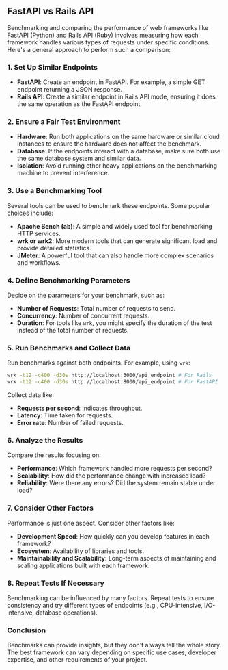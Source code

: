 ## FastAPI vs Rails API

Benchmarking and comparing the performance of web frameworks like FastAPI (Python) and Rails API (Ruby) involves measuring how each framework handles various types of requests under specific conditions. Here's a general approach to perform such a comparison:

### 1. Set Up Similar Endpoints

- **FastAPI**: Create an endpoint in FastAPI. For example, a simple GET endpoint returning a JSON response.
- **Rails API**: Create a similar endpoint in Rails API mode, ensuring it does the same operation as the FastAPI endpoint.

### 2. Ensure a Fair Test Environment

- **Hardware**: Run both applications on the same hardware or similar cloud instances to ensure the hardware does not affect the benchmark.
- **Database**: If the endpoints interact with a database, make sure both use the same database system and similar data.
- **Isolation**: Avoid running other heavy applications on the benchmarking machine to prevent interference.

### 3. Use a Benchmarking Tool

Several tools can be used to benchmark these endpoints. Some popular choices include:

- **Apache Bench (ab)**: A simple and widely used tool for benchmarking HTTP services.
- **wrk or wrk2**: More modern tools that can generate significant load and provide detailed statistics.
- **JMeter**: A powerful tool that can also handle more complex scenarios and workflows.

### 4. Define Benchmarking Parameters

Decide on the parameters for your benchmark, such as:

- **Number of Requests**: Total number of requests to send.
- **Concurrency**: Number of concurrent requests.
- **Duration**: For tools like `wrk`, you might specify the duration of the test instead of the total number of requests.

### 5. Run Benchmarks and Collect Data

Run benchmarks against both endpoints. For example, using `wrk`:

```bash
wrk -t12 -c400 -d30s http://localhost:3000/api_endpoint # For Rails
wrk -t12 -c400 -d30s http://localhost:8000/api_endpoint # For FastAPI
```

Collect data like:

- **Requests per second**: Indicates throughput.
- **Latency**: Time taken for requests.
- **Error rate**: Number of failed requests.

### 6. Analyze the Results

Compare the results focusing on:

- **Performance**: Which framework handled more requests per second?
- **Scalability**: How did the performance change with increased load?
- **Reliability**: Were there any errors? Did the system remain stable under load?

### 7. Consider Other Factors

Performance is just one aspect. Consider other factors like:

- **Development Speed**: How quickly can you develop features in each framework?
- **Ecosystem**: Availability of libraries and tools.
- **Maintainability and Scalability**: Long-term aspects of maintaining and scaling applications built with each framework.

### 8. Repeat Tests If Necessary

Benchmarking can be influenced by many factors. Repeat tests to ensure consistency and try different types of endpoints (e.g., CPU-intensive, I/O-intensive, database operations).

### Conclusion

Benchmarks can provide insights, but they don't always tell the whole story. The best framework can vary depending on specific use cases, developer expertise, and other requirements of your project.
